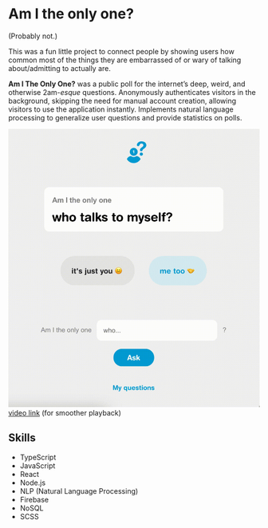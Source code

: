 # Am I the only one?
(Probably not.)


This was a fun little project to connect people by showing users how common most of the things they are embarrassed of or wary of talking about/admitting to actually are.

**Am I The Only One?** was a public poll for the internet’s deep, weird, and otherwise 2am-_esque_ questions. Anonymously authenticates visitors in the background, skipping the need for manual account creation, allowing visitors to use the application instantly. Implements natural language processing to generalize user questions and provide statistics on polls.

![am-i-the-only-one-demo](/assets/am-i-the-only-one-demo.gif)
[video link](https://yulian.codes/resources/am-i-the-only-one-demo.mp4) (for smoother playback)

## Skills

- TypeScript
- JavaScript
- React
- Node.js
- NLP (Natural Language Processing)
- Firebase
- NoSQL
- SCSS
